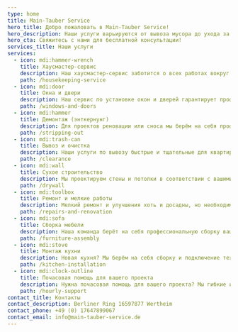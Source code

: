 ```yaml
---
type: home
title: Main-Tauber Service
hero_title: Добро пожаловать в Main-Tauber Service!
hero_description: Наши услуги варьируются от вывоза мусора до ухода за садом и предлагаются для частных домохозяйств, коммерческих предприятий и товариществ собственников жилья.
hero_cta: Свяжитесь с нами для бесплатной консультации!
services_title: Наши услуги
services:
  - icon: mdi:hammer-wrench
    title: Хаусмастер-сервис
    description: Наш хаусмастер-сервис заботится о всех работах вокруг вашей недвижимости для обеспечения её долгосрочной сохранности стоимости. От ухода за садом до мелкого ремонта и комплексных услуг - мы берём на себя все задачи.
    path: /housekeeping-service
  - icon: mdi:door
    title: Окна и двери
    description: Наш сервис по установке окон и дверей гарантирует профессиональную установку и замену ваших окон и дверей. Помимо выполнения монтажных работ, мы также предлагаем выбор высококачественных окон и дверей для покупки.
    path: /windows-and-doors
  - icon: mdi:hammer
    title: Демонтаж (энткернунг)
    description: Для проектов реновации или сноса мы берём на себя профессиональный демонтаж зданий. Мы убираем ненесущие элементы и оптимально подготавливаем строительные конструкции для следующего этапа строительства.
    path: /stripping-out
  - icon: mdi:trash-can
    title: Вывоз и очистка
    description: Наши услуги по вывозу быстрые и тщательные для квартир, домов, гаражей и коммерческих объектов. Будь то переезд, ликвидация домашнего хозяйства или ремонт - мы освобождаем пространство и обеспечиваем порядок.
    path: /clearance
  - icon: mdi:wall
    title: Сухое строительство
    description: Мы проектируем стены и потолки в соответствии с вашими потребностями для создания оптимального комфорта помещения.
    path: /drywall
  - icon: mdi:toolbox
    title: Ремонт и мелкие работы
    description: Мелкий ремонт и улучшения хоть и досадны, но необходимы. Мы рядом с вами, когда вы нас нужны. Достаточно короткого телефонного звонка.
    path: /repairs-and-renovation
  - icon: mdi:sofa
    title: Сборка мебели
    description: Наша команда берёт на себя профессиональную сборку вашей мебели, чтобы вам не пришлось ни о чём беспокоиться. Мы собираем вашу мебель быстро и профессионально.
    path: /furniture-assembly
  - icon: mdi:stove
    title: Монтаж кухни
    description: Новая кухня? Мы берём на себя сборку и подключение техники для вашей новой кухни.
    path: /kitchen-installation
  - icon: mdi:clock-outline
    title: Почасовая помощь для вашего проекта
    description: Нужна почасовая помощь для вашего проекта? Мы гибкие и поддержим вас по мере необходимости.
    path: /hourly-support
contact_title: Контакты
contact_description: Berliner Ring 16597877 Wertheim
contact_phone: +49 (0) 17647899067
contact_email: info@main-tauber-service.de
---
```

